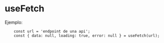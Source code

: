 # useFetch


Ejemplo:

```
    const url = 'endpoint de una api';
    const { data: null, loading: true, error: null } = useFetch(url);

```